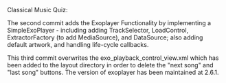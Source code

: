 Classical Music Quiz:

The second commit adds the Exoplayer Functionality by implementing a SimpleExoPlayer - including adding TrackSelector, LoadControl, ExtractorFactory (to add MediaSource), and DataSource; also adding default artwork, and handling life-cycle callbacks.

This third commit overwrites the exo_playback_control_view.xml which has been added to the layout directory in order to delete the "next song" and "last song" buttons.  The version of exoplayer has been maintained at 2.6.1.